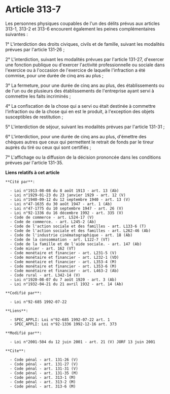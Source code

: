 # Article 313-7

Les personnes physiques coupables de l'un des délits prévus aux articles 313-1, 313-2 et 313-6 encourent également les peines
complémentaires suivantes :

1° L'interdiction des droits civiques, civils et de famille, suivant les modalités prévues par l'article 131-26 ;

2° L'interdiction, suivant les modalités prévues par l'article 131-27, d'exercer une fonction publique ou d'exercer
l'activité professionnelle ou sociale dans l'exercice ou à l'occasion de l'exercice de laquelle l'infraction a été commise,
pour une durée de cinq ans au plus ;

3° La fermeture, pour une durée de cinq ans au plus, des établissements ou de l'un ou de plusieurs des établissements de
l'entreprise ayant servi à commettre les faits incriminés ;

4° La confiscation de la chose qui a servi ou était destinée à commettre l'infraction ou de la chose qui en est le produit, à
l'exception des objets susceptibles de restitution ;

5° L'interdiction de séjour, suivant les modalités prévues par l'article 131-31 ;

6° L'interdiction, pour une durée de cinq ans au plus, d'émettre des chèques autres que ceux qui permettent le retrait de
fonds par le tireur auprès du tiré ou ceux qui sont certifiés ;

7° L'affichage ou la diffusion de la décision prononcée dans les conditions prévues par l'article 131-35.

**Liens relatifs à cet article**

	**Cité par**:

	  - Loi n°1913-08-08 du 8 août 1913 - art. 13 (Ab)
	  - Loi n°1929-01-23 du 23 janvier 1929 - art. 12 (V)
	  - Loi n°1940-09-12 du 12 septembre 1940 - art. 13 (V)
	  - Loi n°47-1635 du 30 août 1947 - art. 1 (Ab)
	  - Loi n°47-1775 du 10 septembre 1947 - art. 26 (V)
	  - Loi n°92-1336 du 16 décembre 1992 - art. 335 (V)
	  - Code de commerce - art. L524-17 (V)
	  - Code de commerce. - art. L245-2 (Ab)
	  - Code de l'action sociale et des familles - art. L133-6 (T)
	  - Code de l'action sociale et des familles - art. L262-46 (Ab)
	  - Code de l'industrie cinématographique - art. 18 (Ab)
	  - Code de la consommation - art. L122-7 (VT)
	  - Code de la famille et de l'aide sociale. - art. 147 (Ab)
	  - Code minier - art. 162 (VT)
	  - Code monétaire et financier - art. L231-5 (V)
	  - Code monétaire et financier - art. L232-1 (VD)
	  - Code monétaire et financier - art. L353-4 (M)
	  - Code monétaire et financier - art. L353-6 (M)
	  - Code monétaire et financier - art. L463-2 (Ab)
	  - Code rural - art. L342-14 (V)
	  - Loi n°1920-08-07 du 7 août 1920 - art. 3 (Ab)
	  - Loi n°1932-04-21 du 21 avril 1932 - art. 14 (Ab)

	**Codifié par**:

	  - Loi n°92-685 1992-07-22

	**Liens**:

	  - SPEC_APPLI: Loi n°92-685 1992-07-22 art. 1
	  - SPEC_APPLI: Loi n°92-1336 1992-12-16 art. 373

	**Modifié par**:

	  - Loi n°2001-504 du 12 juin 2001 - art. 21 (V) JORF 13 juin 2001

	**Cite**:

	  - Code pénal - art. 131-26 (V)
	  - Code pénal - art. 131-27 (V)
	  - Code pénal - art. 131-31 (V)
	  - Code pénal - art. 131-35 (M)
	  - Code pénal - art. 313-1 (M)
	  - Code pénal - art. 313-2 (M)
	  - Code pénal - art. 313-6 (M)
